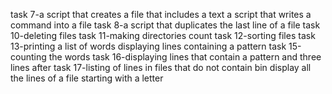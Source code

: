 task 7-a script that creates a file that includes a text
a script that writes a command into a file
task 8-a script that duplicates the last line of a file
task 10-deleting files
task 11-making directories count
task 12-sorting files
task 13-printing a list of words
displaying lines containing a pattern
task 15-counting the words
task 16-displaying lines that contain a pattern and three lines after
task 17-listing of lines in files that do not contain bin
display all the lines of a file starting with a letter
